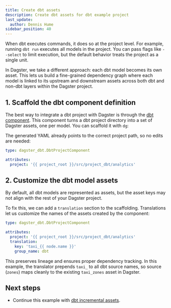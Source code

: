 ```yaml
---
title: Create dbt assets
description: Create dbt assets for dbt example project
last_update:
  author: Dennis Hume
sidebar_position: 40
---
```


When dbt executes commands, it does so at the project level. For example, running `dbt run` executes all models in the project. You can pass flags like `--select` to limit execution, but the default behavior treats the project as a single unit.

In Dagster, we take a different approach: each dbt model becomes its own asset. This lets us build a fine-grained dependency graph where each model is linked to its upstream and downstream assets across both dbt and non-dbt layers within the Dagster project.

## 1. Scaffold the dbt component definition

The best way to integrate a dbt project with Dagster is through the [dbt component](/integrations/libraries/dbt). This component turns a dbt project directory into a set of Dagster assets, one per model. You can scaffold it with `dg`:

<CliInvocationExample path="docs_projects/project_dbt/commands/dg-scaffold-dbt-component.txt" />

The generated YAML already points to the correct project path, so no edits are needed:

```yaml
type: dagster_dbt.DbtProjectComponent

attributes:
  project: '{{ project_root }}/src/project_dbt/analytics'
```

## 2. Customize the dbt model assets

By default, all dbt models are represented as assets, but the asset keys may not align with the rest of your Dagster project.

To fix this, we can add a `translation` section to the scaffolding. Translations let us customize the names of the assets created by the component:

```yaml
type: dagster_dbt.DbtProjectComponent

attributes:
  project: '{{ project_root }}/src/project_dbt/analytics'
  translation:
    key: 'taxi_{{ node.name }}'
    group_name: dbt
```

This preserves lineage and ensures proper dependency tracking. In this example, the translator prepends `taxi_` to all dbt source names, so source (`zones`) maps cleanly to the existing `taxi_zones` asset in Dagster.

## Next steps

- Continue this example with [dbt incremental assets](/examples/full-pipelines/dbt/dbt-assets-incremental).
